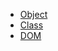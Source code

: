- [Object](https://github.com/ShoyaibUddin/JavaScript/tree/main/Object)
- [Class](https://github.com/ShoyaibUddin/JavaScript/tree/main/Class)
- [DOM](https://github.com/ShoyaibUddin/JavaScript/tree/main/Dom)
